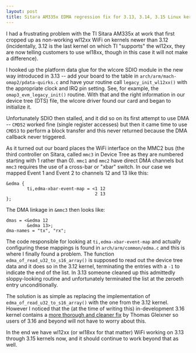 ```yaml
---
layout: post
title: Sitara AM335x EDMA regression fix for 3.13, 3.14, 3.15 Linux kernels
---
```


I had a frustrating problem with the TI Sitara AM335x at work that first
cropped up as non-working wl12xx WiFi on kernels newer than 3.12 (incidentally,
3.12 is the last kernel on which TI "supports" the wl12xx, they are now telling
customers to use wl18xx, though in this case it will not make a difference).

I hooked up the platform data glue for the wlcore SDIO module in the new way
introduced in 3.13 -- add your board to the table in `arch/arm/mach-omap2/pdata-quirks.c` and have your routine call `legacy_init_wl12xx()` with the
appropriate clock and IRQ pin setting.  See, for example, the `omap3_evm_legacy_init()` routine.  With that and the right information in our device tree (DTS)
file, the wlcore driver found our card and began to initialize it.

Unfortunately SDIO then stalled, and it did so on its first attempt to use
DMA -- `CMD52` worked fine (single register accesses) but then it came time to
use `CMD53` to perform a block transfer and this never returned because the DMA
callback never triggered.

As it turned out our board places the WiFi interface on the MMC2 bus (the
third controller on Sitara, called `mmc3` in Device Tree as they are numbered
starting with 1 rather than 0).  `mmc1` and `mmc2` have direct DMA channels
but `mmc3` requires the use of a cross-bar or "xbar" switch.  In our case we
mapped Event 1 and Event 2 to channels 12 and 13 like this:

    &edma {
            ti,edma-xbar-event-map = <1 12
                                      2 13
    };

The DMA linkage in `&mmc3` then looks like:

    dmas = <&edma 12
            &edma 13>;
    dma-names = "tx", "rx";

The code responsible for looking at `ti,edma-xbar-event-map` and actually
configuring these mappings is found in `arch/arm/common/edma.c` and this is
where I finally found a problem.  The function
`edma_of_read_u32_to_s16_array()` is supposed to read out the device tree data
and it does so in the 3.12 kernel, terminating the entries with a `-1` to
indicate the end of the list.  In 3.13 someone cleaned up this admittedly
sloppy-looking routine and unfortunately terminated the list at the zeroeth
entry unconditionally.

The solution is as simple as replacing the implementation of  `edma_of_read_u32_to_s16_array()` with the one from the 3.12 kernel.  However I noticed that
the (at the time of writing this) in-development 3.16 kernel contains a [more
thorough and cleaner fix](https://git.kernel.org/cgit/linux/kernel/git/torvalds/linux.git/commit/arch/arm/common/edma.c?id=cf7eb979116c2568e8bc3b6a7269c7a359864ace) by Thomas Gleixner so users of 3.16 and beyond will not have to worry
about this.

In the end we have wl12xx (or wl18xx for that matter) WiFi working on 3.13
through 3.15 kernels now, and it should continue to work beyond that as well.
